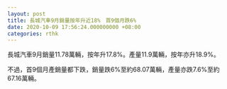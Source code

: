 ```yaml
---
layout: post
title: 長城汽車9月銷量按年升近18%　首9個月跌6%
date: 2020-10-09 17:56:24.000000000 +08:00
categories: rthk
---
```


長城汽車9月銷量11.78萬輛，按年升17.8%。產量11.9萬輛，按年亦升18.9%。

不過，首9個月產銷量都下跌，銷量跌6%至約68.07萬輛，產量亦跌7.6%至約67.16萬輛。
